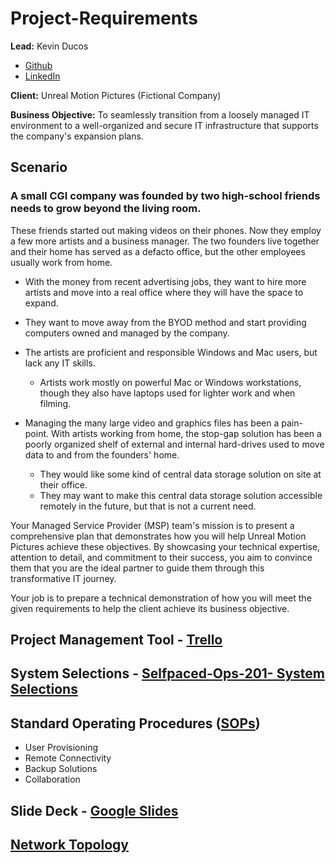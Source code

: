# Project-Requirements

**Lead:** Kevin Ducos
- [Github]
- [LinkedIn]

**Client:** Unreal Motion Pictures (Fictional Company)

**Business Objective:** To seamlessly transition from a loosely managed IT environment to a well-organized and secure IT infrastructure that supports the company's expansion plans.

## Scenario

### A small CGI company was founded by two high-school friends needs to grow beyond the living room.
   These friends started out making videos on their phones. Now they employ a few more artists and a business manager. The two founders live together and their home has served as a defacto office, but the other employees usually work from home.

   - With the money from recent advertising jobs, they want to hire more artists and move into a real office where they will have the space to expand.

   - They want to move away from the BYOD method and start providing computers owned and managed by the company.

   - The artists are proficient and responsible Windows and Mac users, but lack any IT skills.
     - Artists work mostly on powerful Mac or Windows workstations, though they also have laptops used for lighter work and when filming.

   - Managing the many large video and graphics files has been a pain-point. With artists working from home, the stop-gap solution has been a poorly organized shelf of external and internal hard-drives used to move data to and from the founders' home.
     - They would like some kind of central data storage solution on site at their office.
     - They may want to make this central data storage solution accessible remotely in the future, but that is not a current need.

Your Managed Service Provider (MSP) team's mission is to present a comprehensive plan that demonstrates how you will help Unreal Motion Pictures achieve these objectives. By showcasing your technical expertise, attention to detail, and commitment to their success, you aim to convince them that you are the ideal partner to guide them through this transformative IT journey.

Your job is to prepare a technical demonstration of how you will meet the given requirements to help the client achieve its business objective.

## Project Management Tool - [Trello]

## System Selections - [Selfpaced-Ops-201- System Selections] 

## Standard Operating Procedures ([SOPs])
- User Provisioning 
- Remote Connectivity
- Backup Solutions
- Collaboration 

## Slide Deck - [Google Slides]  

## [Network Topology] 



[Google Slides]: https://docs.google.com/presentation/d/1PkHf2zkPTs8W0df83oOmulO7esgpR_U0X65HBNCPcEo/edit?usp=sharing

[Selfpaced-Ops-201- System Selections]: https://docs.google.com/document/d/1a-m5KQ6RjqJZkqeL_CdPqmN6syOcjFKkQF5V5W-lpNM/edit?usp=sharing

[Github]: https://github.com/Kiducos

[LinkedIn]: https://www.linkedin.com/in/kevin-ducos-73a65a94/

[Trello]: https://trello.com/invite/b/EIuHRJze/ATTI5d464aa7f1b5ccb9f7d4ead3f88d1a6dD4DCE555/project-board

[Network Topology]: https://drive.google.com/file/d/1W00WsfdK3t7eDf4yac_OspATUVN1Jgj_/view?usp=sharing

[SOPs]: https://github.com/ByteSafe-Solutions/SOPs
